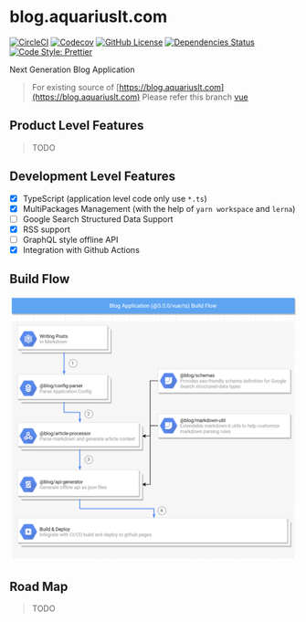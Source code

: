 # blog.aquariuslt.com

[![CircleCI](https://circleci.com/gh/aquariuslt/blog/tree/universal-ts.svg?style=svg)](https://circleci.com/gh/aquariuslt/blog/tree/vue%40ts)
[![Codecov](https://codecov.io/gh/aquariuslt/blog/branch/universal-ts/graph/badge.svg)](https://codecov.io/gh/aquariuslt/blog)
[![GitHub License](https://img.shields.io/github/license/aquariuslt/blog.svg)](https://github.com/aquariuslt/blog/blob/vue%40ts/LICENSE)
[![Dependencies Status](https://david-dm.org/aquariuslt/blog/status.svg)](https://david-dm.org/aquariuslt/blog)
[![Code Style: Prettier](https://img.shields.io/badge/code_style-prettier-ff69b4.svg)](https://github.com/prettier/prettier)


Next Generation Blog Application

> For existing source of [https://blog.aquariuslt.com](https://blog.aquariuslt.com)
> Please refer this branch [vue](https://github.com/aquariuslt/blog/tree/vue)


## Product Level Features

> TODO


## Development Level Features

- [x] TypeScript (application level code only use `*.ts`)
- [x] MultiPackages Management (with the help of `yarn workspace` and `lerna`)
- [ ] Google Search Structured Data Support 
- [x] RSS support
- [ ] GraphQL style offline API
- [x] Integration with Github Actions

## Build Flow

![Build Flow](./docs/imgs/build-flow.png)


## Road Map

> TODO
